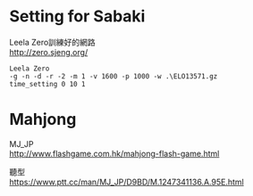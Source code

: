 ﻿
# Setting for Sabaki
Leela Zero訓練好的網路  
http://zero.sjeng.org/  

```
Leela Zero  
-g -n -d -r -2 -m 1 -v 1600 -p 1000 -w .\ELO13571.gz 
time_setting 0 10 1
```

# Mahjong
MJ_JP  
http://www.flashgame.com.hk/mahjong-flash-game.html  

聽型  
https://www.ptt.cc/man/MJ_JP/D9BD/M.1247341136.A.95E.html  
